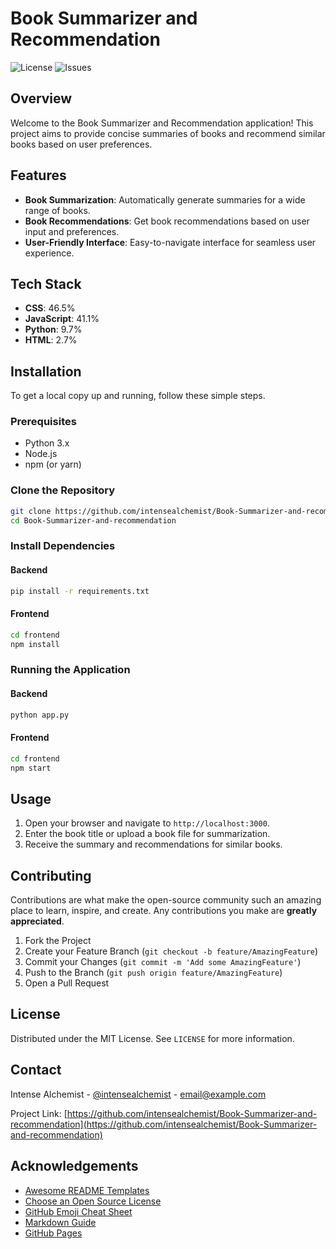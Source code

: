 # Book Summarizer and Recommendation

![License](https://img.shields.io/github/license/intensealchemist/Book-Summarizer-and-recommendation)
![Issues](https://img.shields.io/github/issues/intensealchemist/Book-Summarizer-and-recommendation)

## Overview

Welcome to the Book Summarizer and Recommendation application! This project aims to provide concise summaries of books and recommend similar books based on user preferences.

## Features

- **Book Summarization**: Automatically generate summaries for a wide range of books.
- **Book Recommendations**: Get book recommendations based on user input and preferences.
- **User-Friendly Interface**: Easy-to-navigate interface for seamless user experience.

## Tech Stack

- **CSS**: 46.5%
- **JavaScript**: 41.1%
- **Python**: 9.7%
- **HTML**: 2.7%

## Installation

To get a local copy up and running, follow these simple steps.

### Prerequisites

- Python 3.x
- Node.js
- npm (or yarn)

### Clone the Repository

```bash
git clone https://github.com/intensealchemist/Book-Summarizer-and-recommendation.git
cd Book-Summarizer-and-recommendation
```

### Install Dependencies

#### Backend

```bash
pip install -r requirements.txt
```

#### Frontend

```bash
cd frontend
npm install
```

### Running the Application

#### Backend

```bash
python app.py
```

#### Frontend

```bash
cd frontend
npm start
```

## Usage

1. Open your browser and navigate to `http://localhost:3000`.
2. Enter the book title or upload a book file for summarization.
3. Receive the summary and recommendations for similar books.

## Contributing

Contributions are what make the open-source community such an amazing place to learn, inspire, and create. Any contributions you make are **greatly appreciated**.

1. Fork the Project
2. Create your Feature Branch (`git checkout -b feature/AmazingFeature`)
3. Commit your Changes (`git commit -m 'Add some AmazingFeature'`)
4. Push to the Branch (`git push origin feature/AmazingFeature`)
5. Open a Pull Request

## License

Distributed under the MIT License. See `LICENSE` for more information.

## Contact

Intense Alchemist - [@intensealchemist](https://github.com/intensealchemist) - email@example.com

Project Link: [https://github.com/intensealchemist/Book-Summarizer-and-recommendation](https://github.com/intensealchemist/Book-Summarizer-and-recommendation)

## Acknowledgements

- [Awesome README Templates](https://awesomeopensource.com/project/elangosundar/awesome-README-templates)
- [Choose an Open Source License](https://choosealicense.com)
- [GitHub Emoji Cheat Sheet](https://www.webpagefx.com/tools/emoji-cheat-sheet)
- [Markdown Guide](https://www.markdownguide.org)
- [GitHub Pages](https://pages.github.com)
```
